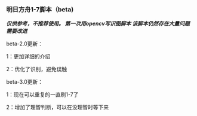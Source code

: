 ### 明日方舟1-7脚本（beta) 

*****仅供参考，不推荐使用。
第一次用opencv写识图脚本
该脚本仍然存在大量问题需要改进*****

beta-2.0更新：   

1：更加详细的介绍    

2：优化了识别，避免误触   


beta-3.0更新：    

1：现在可以重复的一直刷1-7了    

2：增加了理智判断，可以在没理智时等下来     

